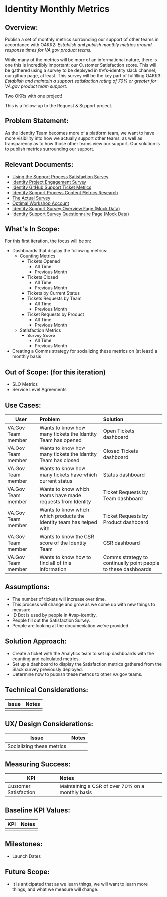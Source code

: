 # Identity Monthly Metrics

## Overview: 
Publish a set of monthly metrics surrounding our support of other teams in accordance with O4KR2: _Establish and publish monthly metrics around response times for VA.gov product teams._  

While many of the metrics will be more of an informational nature, there is one this is incredibly important: our Customer Satisfaction score. This will be gathered using a survey to be deployed in #vfs-identity slack channel, our github page, at least.  This survey will be the key part of fulfilling O4KR3: _Establish and maintain a support satisfaction rating of 70% or greater for VA.gov product team support_.

Two OKRs with one project!

This is a follow-up to the Request & Support project.


## Problem Statement: 
As the Identity Team becomes more of a platform team, we want to have more visibility into how we actually support other teams, as well as transparency as to how those other teams view our support.  Our solution is to publish metrics surrounding our support.


## Relevant Documents:
- [Using the Support Process Satisfaction Survey](https://github.com/department-of-veterans-affairs/va.gov-team/blob/master/products/identity/Support%20Process/support-survey.md)
- [Identity Project Engagement Survey](https://docs.google.com/document/d/1Z-9dc39at7YhnbvhhIUwdpTQhqnShQLwOUyR8GUe_zg/edit#heading=h.pg22voz8eune)
- [Identity GitHub Support Ticket Metrics](https://docs.google.com/document/d/1yDp3MgH9CTiU5G7vpH37PlBBOwkS-fug0DqowQL8xbY/edit#heading=h.e5rwxdvzce65)
- [Identity Support Process Content Metrics Research](https://github.com/department-of-veterans-affairs/va.gov-team/blob/master/products/identity/Research/2024-01%20Identity%20Support%20Process/research%20on%20content%20metrics.md)
- [The Actual Survey](https://dj540s05.optimalworkshop.com/questions/52low0ey)
- [Optimal Workshop Account](https://github.com/department-of-veterans-affairs/va.gov-team-sensitive/blob/master/platform/practices/design/tools/optimal-workshop.md)
- [Identity Support Survey Overview Page (Mock Data)](https://github.com/department-of-veterans-affairs/va.gov-team/blob/master/products/identity/Support%20Process/Optimal%20Results%20Overview.jpeg)
- [Identity Support Survey Questionnaire Page (Mock Data)](https://github.com/department-of-veterans-affairs/va.gov-team/blob/master/products/identity/Support%20Process/Optimal%20Results%20Questionnaire.jpeg)

## What's In Scope: 
For this first iteration, the focus will be on:
* Dashboards that display the following metrics:
  * Counting Metrics
    * Tickets Opened
      * All Time
      * Previous Month
    * Tickets Closed
      * All Time
      * Previous Month
    * Tickets by Current Status
    * Tickets Requests by Team
      * All Time
      * Previous Month
    * Ticket Requests by Product
      * All Time
      * Previous Month
  * Satisfaction Metrics
    * Survey Score
      * All Time
      * Previous Month
* Creating a Comms strategy for socializing these metrics on (at least) a monthly basis
  


## Out of Scope: (for this iteration)
* SLO Metrics
* Service Level Agreements

## Use Cases:
| User          | Problem       | Solution |
| ------------- |:------------- | :----- |
| VA.Gov Team member | Wants to know how many tickets the Identity Team has opened  | Open Tickets dashboard |
| VA.Gov Team member | Wants to know how many tickets the Identity Team has closed   | Closed Tickets dashboard  |
| VA.Gov Team member | Wants to know how many tickets have which current status | Status dashboard  |
| VA.Gov Team member | Wants to know which teams have made requests from Identity  | Ticket Requests by Team dashboard  |
| VA.Gov Team member | Wants to know which which products the Identity team has helped with | Ticket Requests by Product dashboard  |
| VA.Gov Team member | Wants to know the CSR score of the Identity Team | CSR dashboard |
| VA.Gov Team member | Wants to know how to find all of this information | Comms strategy to continually point people to these dashboards |

## Assumptions:
* The number of tickets will increase over time.
* This process will change and grow as we come up with new things to measure.
* ID Bot is used by people in #vsp-identity.
* People fill out the Satisfaction Survey.
* People are looking at the documentation we've provided.

## Solution Approach: 
* Create a ticket with the Analytics team to set up dashboards with the counting and calculated metrics.
* Set up a dashboard to display the Satisfaction metrics gathered from the Slack survey previously deployed.
* Determine how to publish these metrics to other VA.gov teams.
  
## Technical Considerations:
| Issue         | Notes         | 
| ------------- |:-------------:| 
| |               |

## UX/ Design Considerations:
| Issue         | Notes         | 
| ------------- |:-------------| 
| Socializing these metrics |               |


## Measuring Success:
| KPI           | Notes         | 
| ------------- |:------------- | 
| Customer Satisfaction |   Maintaining a CSR of over 70% on a monthly basis            |


## Baseline KPI Values:
| KPI           | Notes         | 
| ------------- |:-------------:| 
|  |               |


## Milestones:
* Launch Dates


## Future Scope:
* It is anticipated that as we learn things, we will want to learn more things, and what we measure will change.


